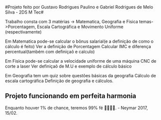 #Projeto feito por Gustavo Rodrigues Paulino e Gabriel Rodrigues de Melo Silva - 2DS M Tec#

Trabalho consta com 3 matérias -> Matematica, Geografia e Fisica
                          temas->Porcentagem, Escala Cartográfica e Movimento Uniforme (respectivamente)

                          
Em Matematica pode-se calcular o bônus salarial(e a definição de como o cálculo é feito)
                                   Ver a definição de Porcentagem
                                     Calcular IMC e diferença percentual(também com definiçaõ e calculo)

                                     
Em Fisica pode-se calcular a velocidade uniforme de uma máquina CNC de corte a laser
                                    Ver definiçaõ de M.U e exemplo de cálculo básico

                                    
Em Geografia tem um quiz sobre questões básicas da geografia
                                    Cálculo de escala cartográfica
                                      Definição de geografia e cálculos.

                                      
Projeto funcionando em perfeita harmonia
--------------------------------------------------------------------------------------------------------------
Enquanto houver 1% de chance, teremos 99% fé 🙏🏽🙌🏽. - Neymar 2017, 15/02.
